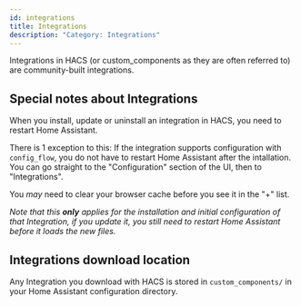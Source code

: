 ```yaml
---
id: integrations
title: Integrations
description: "Category: Integrations"
---
```


Integrations in HACS (or custom_components as they are often referred to) are community-built integrations.

## Special notes about Integrations

When you install, update or uninstall an integration in HACS, you need to restart Home Assistant.

There is 1 exception to this:
If the integration supports configuration with `config_flow`, you do not have to restart Home Assistant after the intallation.
You can go straight to the "Configuration" section of the UI, then to "Integrations".

You _may_ need to clear your browser cache before you see it in the "+" list.

_Note that this **only** applies for the installation and initial configuration of that Integration, if you update it, you still need to restart Home Assistant before it loads the new files._

## Integrations download location

Any Integration you download with HACS is stored in `custom_components/` in your Home Assistant configuration directory.
